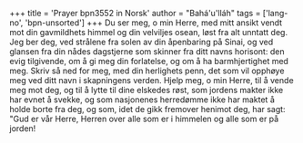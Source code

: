 +++
title = 'Prayer bpn3552 in Norsk'
author = "Bahá'u'lláh"
tags = ['lang-no', 'bpn-unsorted']
+++
Du ser meg, o min Herre, med mitt ansikt vendt mot din gavmildhets himmel og din velviljes osean, løst fra alt unntatt deg. Jeg ber deg, ved strålene fra solen av din åpenbaring på Sinai, og ved glansen fra din nådes dagstjerne som skinner fra ditt navns horisont: den evig tilgivende, om å gi meg din forlatelse, og om å ha barmhjertighet med meg. Skriv så ned for meg, med din herlighets penn, det som vil opphøye meg ved ditt navn i skapningens verden. Hjelp meg, o min Herre, til å vende meg mot deg, og til å lytte til dine elskedes røst, som jordens makter ikke har evnet å svekke, og som nasjonenes herredømme ikke har maktet å holde borte fra deg, og som, idet de gikk fremover henimot deg, har sagt: "Gud er vår Herre, Herren over alle som er i himmelen og alle som er på jorden!
